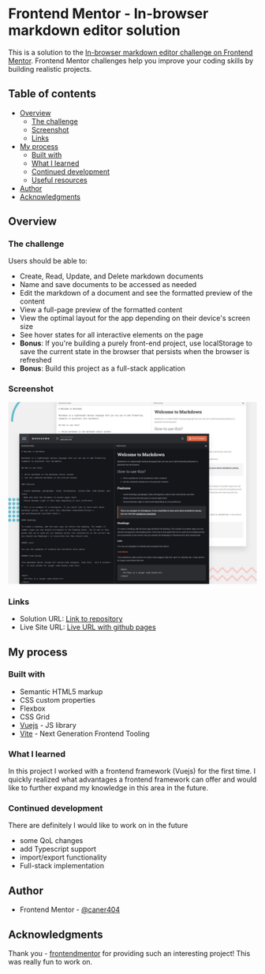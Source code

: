 # Frontend Mentor - In-browser markdown editor solution

This is a solution to the [In-browser markdown editor challenge on Frontend Mentor](https://www.frontendmentor.io/challenges/inbrowser-markdown-editor-r16TrrQX9). Frontend Mentor challenges help you improve your coding skills by building realistic projects.

## Table of contents

- [Overview](#overview)
  - [The challenge](#the-challenge)
  - [Screenshot](#screenshot)
  - [Links](#links)
- [My process](#my-process)
  - [Built with](#built-with)
  - [What I learned](#what-i-learned)
  - [Continued development](#continued-development)
  - [Useful resources](#useful-resources)
- [Author](#author)
- [Acknowledgments](#acknowledgments)

## Overview

### The challenge

Users should be able to:

- Create, Read, Update, and Delete markdown documents
- Name and save documents to be accessed as needed
- Edit the markdown of a document and see the formatted preview of the content
- View a full-page preview of the formatted content
- View the optimal layout for the app depending on their device's screen size
- See hover states for all interactive elements on the page
- **Bonus**: If you're building a purely front-end project, use localStorage to save the current state in the browser that persists when the browser is refreshed
- **Bonus**: Build this project as a full-stack application

### Screenshot

![](./preview.jpg)

### Links

- Solution URL: [Link to repository](https://github.com/caner404/in-browser-markdown-editor)
- Live Site URL: [Live URL with github pages](https://caner404.github.io/in-browser-markdown-editor/)

## My process

### Built with

- Semantic HTML5 markup
- CSS custom properties
- Flexbox
- CSS Grid
- [Vuejs](https://https://vuejs.org/) - JS library
- [Vite](https://vitejs.dev/) - Next Generation Frontend Tooling

### What I learned

In this project I worked with a frontend framework (Vuejs) for the first time. I quickly realized what advantages a frontend framework can offer and would like to further expand my knowledge in this area in the future.

### Continued development

There are definitely I would like to work on in the future

- some QoL changes
- add Typescript support
- import/export functionality
- Full-stack implementation

## Author

- Frontend Mentor - [@caner404](https://www.frontendmentor.io/profile/caner404)

## Acknowledgments

Thank you - [frontendmentor](https://www.frontendmentor.io/) for providing such an interesting project! This was really fun to work on.
